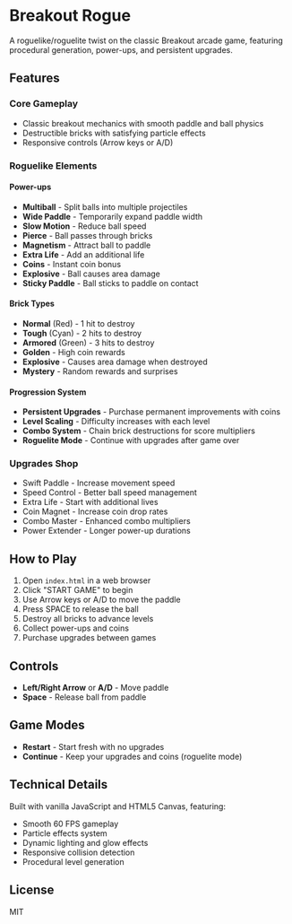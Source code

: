 # Breakout Rogue

A roguelike/roguelite twist on the classic Breakout arcade game, featuring procedural generation, power-ups, and persistent upgrades.

## Features

### Core Gameplay
- Classic breakout mechanics with smooth paddle and ball physics
- Destructible bricks with satisfying particle effects
- Responsive controls (Arrow keys or A/D)

### Roguelike Elements

#### Power-ups
- **Multiball** - Split balls into multiple projectiles
- **Wide Paddle** - Temporarily expand paddle width
- **Slow Motion** - Reduce ball speed
- **Pierce** - Ball passes through bricks
- **Magnetism** - Attract ball to paddle
- **Extra Life** - Add an additional life
- **Coins** - Instant coin bonus
- **Explosive** - Ball causes area damage
- **Sticky Paddle** - Ball sticks to paddle on contact

#### Brick Types
- **Normal** (Red) - 1 hit to destroy
- **Tough** (Cyan) - 2 hits to destroy
- **Armored** (Green) - 3 hits to destroy
- **Golden** - High coin rewards
- **Explosive** - Causes area damage when destroyed
- **Mystery** - Random rewards and surprises

#### Progression System
- **Persistent Upgrades** - Purchase permanent improvements with coins
- **Level Scaling** - Difficulty increases with each level
- **Combo System** - Chain brick destructions for score multipliers
- **Roguelite Mode** - Continue with upgrades after game over

### Upgrades Shop
- Swift Paddle - Increase movement speed
- Speed Control - Better ball speed management
- Extra Life - Start with additional lives
- Coin Magnet - Increase coin drop rates
- Combo Master - Enhanced combo multipliers
- Power Extender - Longer power-up durations

## How to Play

1. Open `index.html` in a web browser
2. Click "START GAME" to begin
3. Use Arrow keys or A/D to move the paddle
4. Press SPACE to release the ball
5. Destroy all bricks to advance levels
6. Collect power-ups and coins
7. Purchase upgrades between games

## Controls

- **Left/Right Arrow** or **A/D** - Move paddle
- **Space** - Release ball from paddle

## Game Modes

- **Restart** - Start fresh with no upgrades
- **Continue** - Keep your upgrades and coins (roguelite mode)

## Technical Details

Built with vanilla JavaScript and HTML5 Canvas, featuring:
- Smooth 60 FPS gameplay
- Particle effects system
- Dynamic lighting and glow effects
- Responsive collision detection
- Procedural level generation

## License

MIT